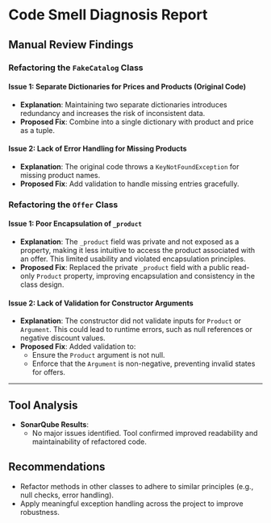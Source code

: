 # Code Smell Diagnosis Report

## Manual Review Findings
### **Refactoring the `FakeCatalog` Class**

#### **Issue 1**: Separate Dictionaries for Prices and Products (Original Code)
  - **Explanation**: Maintaining two separate dictionaries introduces redundancy and increases the risk of inconsistent data.
  - **Proposed Fix**: Combine into a single dictionary with product and price as a tuple.

#### **Issue 2**: Lack of Error Handling for Missing Products
  - **Explanation**: The original code throws a `KeyNotFoundException` for missing product names.
  - **Proposed Fix**: Add validation to handle missing entries gracefully.

### **Refactoring the `Offer` Class**

#### **Issue 1**: Poor Encapsulation of `_product`
- **Explanation**: The `_product` field was private and not exposed as a property, making it less intuitive to access the product associated with an offer. This limited usability and violated encapsulation principles.
- **Proposed Fix**: Replaced the private `_product` field with a public read-only `Product` property, improving encapsulation and consistency in the class design.

#### **Issue 2**: Lack of Validation for Constructor Arguments
- **Explanation**: The constructor did not validate inputs for `Product` or `Argument`. This could lead to runtime errors, such as null references or negative discount values.
- **Proposed Fix**: Added validation to:
  - Ensure the `Product` argument is not null.
  - Enforce that the `Argument` is non-negative, preventing invalid states for offers.

---
## Tool Analysis
- **SonarQube Results**:
  - No major issues identified. Tool confirmed improved readability and maintainability of refactored code.

## Recommendations
- Refactor methods in other classes to adhere to similar principles (e.g., null checks, error handling).
- Apply meaningful exception handling across the project to improve robustness.

